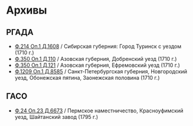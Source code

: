 
# Архивы

## РГАДА

* [Ф.214 Оп.1 Д.1608](РГАДА/214_1_1608.md) / Сибирская губерния: Город Туринск с уездом (1710 г.)
* [Ф.350 Оп.1 Д.110](РГАДА/350_1_110.md) / Азовская губерния, Добренский уезд (1710 г.)
* [Ф.350 Оп.1 Д.121](РГАДА/350_1_121.md) / Азовская губерния, Ефремовский уезд (1710 г.)
* [Ф.1209 Оп.1 Д.8585](РГАДА/1209_1_8585.md) / Санкт-Петербургская губерния, Новгородский уезд, Обонежская пятина, Заонежская половина (1710 г.)

## ГАСО

* [Ф.24 Оп.23 Д.6673](ГАСО/24_23_6673.md) / Пермское наместничество, Красноуфимский уезд, Шайтанский завод (1795 г.)
